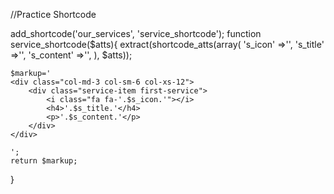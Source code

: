 //Practice Shortcode

add_shortcode('our_services', 'service_shortcode');
function service_shortcode($atts){
	extract(shortcode_atts(array(
		's_icon' =>'',
		's_title' =>'',
		's_content' =>'',
	), $atts));
	
	$markup='
	<div class="col-md-3 col-sm-6 col-xs-12">
        <div class="service-item first-service">
            <i class="fa fa-'.$s_icon.'"></i>
            <h4>'.$s_title.'</h4>
            <p>'.$s_content.'</p>
        </div>
    </div> 
	
	';
	return $markup;
}
